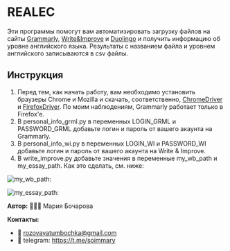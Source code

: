 # REALEC

Эти программы помогут вам автоматизировать загрузку файлов на сайты [Grammarly](https://www.grammarly.com), [Write&Improve](https://writeandimprove.com) и [Duolingo](https://cefr.duolingo.com) и получить информацию об уровне английского языка. Результаты с названием файла и уровнем английского записываются в csv файлы.

## Инструкция
1. Перед тем, как начать работу, вам необходимо установить браузеры Chrome и Mozilla и скачать, соответственно, [ChromeDriver](https://chromedriver.chromium.org) и [FirefoxDriver](https://github.com/mozilla/geckodriver/releases). По моим наблюдениям, Grammarly работает только в Firefox'e.
2. В personal_info_grml.py в переменных LOGIN_GRML и PASSWORD_GRML добавьте логин и пароль от вашего акаунта на Grammarly.
3. В personal_info_wi.py в переменных LOGIN_WI и PASSWORD_WI добавьте логин и пароль от вашего акаунта на Write & Improve.
4. В write_improve.py добавьте значения в переменные my_wb_path и my_essay_path. Как это сделать, см. ниже:


![**my_wb_path:**](https://github.com/soimmary/REALEC/blob/main/my_wb_path.gif)

![**my_essay_path:**](https://github.com/soimmary/REALEC/blob/main/my_essay_path.gif)


**Автор:** 💁🏼‍♀️ Мария Бочарова

**Контакты:** 
- 📨 rozovayatumbochka@gmail.com
- 📠 telegram: https://t.me/soimmary
